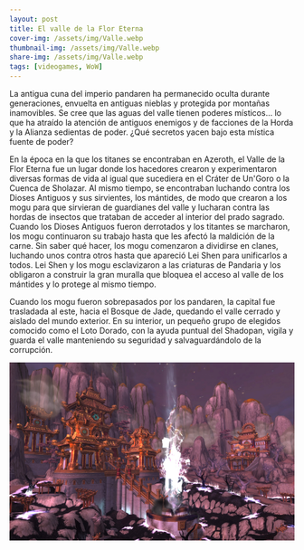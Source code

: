 ```yaml
---
layout: post
title: El valle de la Flor Eterna
cover-img: /assets/img/Valle.webp
thumbnail-img: /assets/img/Valle.webp
share-img: /assets/img/Valle.webp
tags: [videogames, WoW]
---
```


La antigua cuna del imperio pandaren ha permanecido oculta durante generaciones, envuelta en antiguas nieblas y protegida por montañas inamovibles. Se cree que las aguas del valle tienen poderes místicos… lo que ha atraído la atención de antiguos enemigos y de facciones de la Horda y la Alianza sedientas de poder. ¿Qué secretos yacen bajo esta mística fuente de poder?

En la época en la que los titanes se encontraban en Azeroth, el Valle de la Flor Eterna fue un lugar donde los hacedores crearon y experimentaron diversas formas de vida al igual que sucediera en el Cráter de Un'Goro o la Cuenca de Sholazar. Al mismo tiempo, se encontraban luchando contra los Dioses Antiguos y sus sirvientes, los mántides, de modo que crearon a los mogu para que sirvieran de guardianes del valle y lucharan contra las hordas de insectos que trataban de acceder al interior del prado sagrado. Cuando los Dioses Antiguos fueron derrotados y los titantes se marcharon, los mogu continuaron su trabajo hasta que les afectó la maldición de la carne. Sin saber qué hacer, los mogu comenzaron a dividirse en clanes, luchando unos contra otros hasta que apareció Lei Shen para unificarlos a todos. Lei Shen y los mogu esclavizaron a las criaturas de Pandaria y los obligaron a construir la gran muralla que bloquea el acceso al valle de los mántides y lo protege al mismo tiempo.

Cuando los mogu fueron sobrepasados por los pandaren, la capital fue trasladada al este, hacia el Bosque de Jade, quedando el valle cerrado y aislado del mundo exterior. En su interior, un pequeño grupo de elegidos comocido como el Loto Dorado, con la ayuda puntual del Shadopan, vigila y guarda el valle manteniendo su seguridad y salvaguardándolo de la corrupción.

![Valle de lka Flor Eterna](/assets/img/Valle2.jpg)
